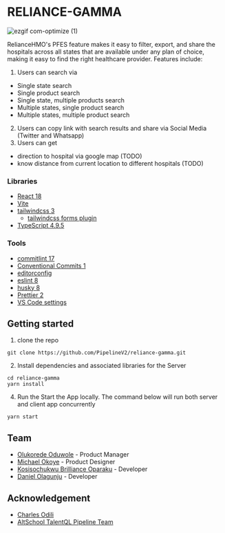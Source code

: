 # RELIANCE-GAMMA

![ezgif com-optimize (1)](https://github.com/PipelineV2/reliance-gamma/assets/26861798/ec266757-16dd-4d81-9c7a-6015835a47c2)

RelianceHMO's PFES feature makes it easy to filter, export, and share the hospitals across all states that are available under any plan of choice, making it easy to find the right healthcare provider. Features include:
1. Users can search via
  - Single state search
  - Single product search
  - Single state, multiple products search
  - Multiple states, single product search
  - Multiple states, multiple product search
2. Users can copy link with search results and share via Social Media (Twitter and Whatsapp)
3. Users can get 
  - direction to hospital via google map (TODO)
  - know distance from current location to different hospitals (TODO)
### Libraries

- [React 18](https://reactjs.org/)
- [Vite](https://vitejs.dev/)
- [tailwindcss 3](https://tailwindcss.com/)
  - [tailwindcss forms plugin](https://tailwindcss-forms.vercel.app/)
- [TypeScript 4.9.5](https://www.typescriptlang.org/)

### Tools

- [commitlint 17](https://commitlint.js.org)
- [Conventional Commits 1](https://www.conventionalcommits.org)
- [editorconfig](https://editorconfig.org/)
- [eslint 8](https://eslint.org/)
- [husky 8](https://typicode.github.io/husky/#/)
- [Prettier 2](https://prettier.io/)
- [VS Code settings](https://code.visualstudio.com/)

## Getting started

1. clone the repo

```
git clone https://github.com/PipelineV2/reliance-gamma.git
```

2. Install dependencies and associated libraries for the Server

```
cd reliance-gamma
yarn install

```
4. Run the Start the App locally. The command below will run both server and client app concurrently

```
yarn start
```

## Team
- [Olukorede Oduwole](https://pipeline.talentql.com/) - Product Manager
- [Michael Okoye](https://pipeline.talentql.com/) - Product Designer
- [Kosisochukwu Brilliance Oparaku](https://pipeline.talentql.com/) - Developer
- [Daniel Olagunju](https://github.com/todak2000) - Developer

## Acknowledgement
- [Charles Odili](https://github.com/chalu)
- [AltSchool TalentQL Pipeline Team](https://pipeline.talentql.com/)
